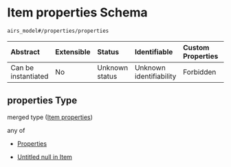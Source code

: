 # Item properties Schema

```txt
airs_model#/properties/properties
```



| Abstract            | Extensible | Status         | Identifiable            | Custom Properties | Additional Properties | Access Restrictions | Defined In                                                      |
| :------------------ | :--------- | :------------- | :---------------------- | :---------------- | :-------------------- | :------------------ | :-------------------------------------------------------------- |
| Can be instantiated | No         | Unknown status | Unknown identifiability | Forbidden         | Allowed               | none                | [model.schema.json\*](model.schema.json "open original schema") |

## properties Type

merged type ([Item properties](model-properties-item-properties.md))

any of

* [Properties](model-defs-properties.md "check type definition")

* [Untitled null in Item](model-properties-item-properties-anyof-1.md "check type definition")
